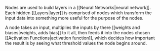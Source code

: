 Nodes are used to build layers in a [[Neural Networks|neural network]]. Each hidden [[Layers|layer]] is comprised of nodes which transform the input data into something more useful for the purpose of the nodes. 

A node takes an input, multiplies the inputs by there [[weights and biases|weights, adds bias]] to it all, then feeds it into the nodes chosen [[Activation Functions|activation function]], which decides how important the result is by seeing what threshold values the node begins around. 